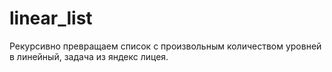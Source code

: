 # linear_list
Рекурсивно превращаем список с произвольным количеством уровней в линейный, задача из яндекс лицея.
